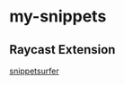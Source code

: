 # my-snippets

## Raycast Extension

[snippetsurfer](https://github.com/raycast/extensions/tree/efbdea0a911d614bedf4dcc0f027a4b2460aeced/extensions/snippetsurferA)

